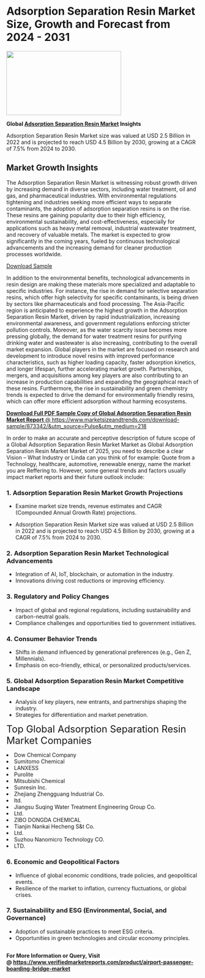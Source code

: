 <H1>Adsorption Separation Resin Market Size, Growth and Forecast from 2024 - 2031</H1><img class="aligncenter size-medium wp-image-584254" src="https://thirdeyenews.in/wp-content/uploads/2024/09/Global-Market-Research-300x168.jpeg" alt="" width="300" height="168" /><p><strong>Global&nbsp;<a href="https://www.marketsizeandtrends.com/download-sample/873342/&amp;utm_source=Pulse&amp;utm_medium=218">Adsorption Separation Resin Market</a> Insights</strong></p><p>Adsorption Separation Resin Market size was valued at USD 2.5 Billion in 2022 and is projected to reach USD 4.5 Billion by 2030, growing at a CAGR of 7.5% from 2024 to 2030.</p><p><h2>Market Growth Insights</h2> <p>The Adsorption Separation Resin Market is witnessing robust growth driven by increasing demand in diverse sectors, including water treatment, oil and gas, and pharmaceutical industries. With environmental regulations tightening and industries seeking more efficient ways to separate contaminants, the adoption of adsorption separation resins is on the rise. These resins are gaining popularity due to their high efficiency, environmental sustainability, and cost-effectiveness, especially for applications such as heavy metal removal, industrial wastewater treatment, and recovery of valuable metals. The market is expected to grow significantly in the coming years, fueled by continuous technological advancements and the increasing demand for cleaner production processes worldwide.</p> <p><a href="#">Download Sample</a></p> <p>In addition to the environmental benefits, technological advancements in resin design are making these materials more specialized and adaptable to specific industries. For instance, the rise in demand for selective separation resins, which offer high selectivity for specific contaminants, is being driven by sectors like pharmaceuticals and food processing. The Asia-Pacific region is anticipated to experience the highest growth in the Adsorption Separation Resin Market, driven by rapid industrialization, increasing environmental awareness, and government regulations enforcing stricter pollution controls. Moreover, as the water scarcity issue becomes more pressing globally, the demand for water treatment resins for purifying drinking water and wastewater is also increasing, contributing to the overall market expansion. Global players in the market are focused on research and development to introduce novel resins with improved performance characteristics, such as higher loading capacity, faster adsorption kinetics, and longer lifespan, further accelerating market growth. Partnerships, mergers, and acquisitions among key players are also contributing to an increase in production capabilities and expanding the geographical reach of these resins. Furthermore, the rise in sustainability and green chemistry trends is expected to drive the demand for environmentally friendly resins, which can offer more efficient adsorption without harming ecosystems. <p><a href="#"></p><p><span class=""><strong>Download Full PDF Sample Copy of Global Adsorption Separation Resin Market Report</strong> @ <a href="https://www.marketsizeandtrends.com/download-sample/873342/&amp;utm_source=Pulse&amp;utm_medium=218" target="_blank">https://www.marketsizeandtrends.com/download-sample/873342/&amp;utm_source=Pulse&amp;utm_medium=218</a></span></p><p>In order to make an accurate and perceptive description of future scope of a Global&nbsp;Adsorption Separation Resin Market Market as Global&nbsp;Adsorption Separation Resin Market Market of 2025, you need to describe a clear Vision &ndash; What Industry or Linda can you think of for example: Quote from a Technology, healthcare, automotive, renewable energy, name the market you are Reffering to. However, some general trends and factors usually impact market reports and their future outlook include:</p><h3>1.&nbsp;<strong>Adsorption Separation Resin Market Growth Projections</strong></h3><ul><li>Examine market size trends, revenue estimates and CAGR (Compounded Annual Growth Rate) projections.</li><li><p>Adsorption Separation Resin Market size was valued at USD 2.5 Billion in 2022 and is projected to reach USD 4.5 Billion by 2030, growing at a CAGR of 7.5% from 2024 to 2030.</p></li></ul><h3>2.&nbsp;<strong>Adsorption Separation Resin Market Technological Advancements</strong></h3><ul><li>Integration of AI, IoT, blockchain, or automation in the industry.</li><li>Innovations driving cost reductions or improving efficiency.</li></ul><h3>3.&nbsp;<strong>Regulatory and Policy Changes</strong></h3><ul><li>Impact of global and regional regulations, including sustainability and carbon-neutral goals.</li><li>Compliance challenges and opportunities tied to government initiatives.</li></ul><h3>4.&nbsp;<strong>Consumer Behavior Trends</strong></h3><ul><li>Shifts in demand influenced by generational preferences (e.g., Gen Z, Millennials).</li><li>Emphasis on eco-friendly, ethical, or personalized products/services.</li></ul><h3>5.&nbsp;<strong>Global Adsorption Separation Resin Market Competitive Landscape</strong></h3><ul><li>Analysis of key players, new entrants, and partnerships shaping the industry.</li><li>Strategies for differentiation and market penetration.</li></ul><p data-pm-slice="1 1 []"><span style="color: inherit; font-family: inherit; font-size: 25px;">Top Global Adsorption Separation Resin Market Companies</span></p><div class="" data-test-id=""><p><li>Dow Chemical Company</li><li> Sumitomo Chemical</li><li> LANXESS</li><li> Purolite</li><li> Mitsubishi Chemical</li><li> Sunresin Inc.</li><li> Zhejiang Zhengguang Industrial Co.</li><li>ltd.</li><li> Jiangsu Suqing Water Treatment Engineering Group Co.</li><li> Ltd.</li><li> ZIBO DONGDA CHEMICAL</li><li> Tianjin Nankai Hecheng S&t Co.</li><li> Ltd.</li><li> Suzhou Nanomicro Technology CO.</li><li>LTD.</li></p></div><h3>6.&nbsp;<strong>Economic and Geopolitical Factors</strong></h3><ul><li>Influence of global economic conditions, trade policies, and geopolitical events.</li><li>Resilience of the market to inflation, currency fluctuations, or global crises.</li></ul><h3>7.&nbsp;<strong>Sustainability and ESG (Environmental, Social, and Governance)</strong></h3><ul><li>Adoption of sustainable practices to meet ESG criteria.</li><li>Opportunities in green technologies and circular economy principles.</li></ul><h2><strong style="font-size: 14px;">For More Information or Query, Visit @&nbsp;</strong><a style="background-color: #ffffff; font-size: 14px;" href="https://www.marketsizeandtrends.com/report/adsorption-separation-resin-market/" target="_blank">https://www.verifiedmarketreports.com/product/airport-passenger-boarding-bridge-market</a></h2>
